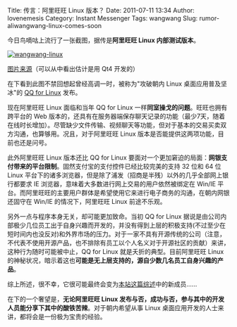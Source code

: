 Title: 传言：阿里旺旺 Linux 版本？
Date: 2011-07-11 13:34
Author: lovenemesis
Category: Instant Messenger
Tags: wangwang
Slug: rumor-aliwangwang-linux-comes-soon

今日鸟嘀咕上流行了一张截图，据传是**阿里旺旺 Linux 内部测试版本**。

[![](http://linuxtoy.org/img/2011/07/wangwang-linux.png "wangwang-linux")](http://linuxtoy.org/img/2011/07/wangwang-linux.png)

[图片来源](http://paste.ubuntu.org.cn/i86949)（可以从中看出估计是用 Qt4
开发的）

在下看到此图不禁回想起曾经高调一时，被称为"攻破朝内 Linux
桌面应用普及坚冰"的 [QQ for
Linux](http://linuxtoy.org/archives/qq-for-linux-10-beta1-release-vim-fix.html)
发布。

现在阿里旺旺 Linux 面临和当年 QQ for Linux
一样**同室操戈的问题**。旺旺也拥有跨平台的 Web
版本的，还具有在服务器端保存聊天记录的功能（最少7天，随着在线时长增加）。尽管缺少文件传输、视频聊天等功能，但对于基本的交易买卖双方沟通，也算够用。况且，对于阿里旺旺
Linux 版本是否能提供这两项功能，目前也还是问号。

此外阿里旺旺 Linux 版本还比 QQ for Linux
要面对一个更加窘迫的局面：**网银支付带来的平台限制**。固然支付宝的支付控件已经比较完美的支持
32 位和 64 位 Linux
平台下的诸多浏览器，但是除了浦发（招商是半残）以外的几乎全部网上银行都要求
IE 浏览器，意味着大多数进行网上交易的用户依然被绑定在 Win/IE
平台。而阿里旺旺的主要用户群体是希望使用它来进行电子商务的沟通，在朝内网银还固守在
Win/IE 的情况下，阿里旺旺 Linux 前途不乐观。

另外一点与程序本身无关，却可能更加致命。当初 QQ for Linux
据说是由公司内部极少几位员工出于自身兴趣而开发的，并没有得到上层的积极支持(不过至少在短时间内也没反对)和外界市场的压力。对于一家不具有开源传统的公司（注意，不代表不使用开源产品，也不排除有员工以个人名义对于开源社区的贡献）来讲，这种行为随时可能被中止，QQ
for Linux 就是夭折的典型。目前阿里旺旺 Linux
的神秘状况，暗示着这也**可能是无上层支持的，源自少数几名员工自身兴趣的产品**。

综上所述，很不幸，它很可能最终会变为[本站这篇综述](http://linuxtoy.org/archives/review-unmaintained-proprietary-software-on-linux.html)中的新成员……

在下的一个奢望是，**无论阿里旺旺 Linux
发布与否，成功与否，参与其中的开发人员能分享下其中的酸铁苦辣**。对于朝内希望从事
Linux 桌面应用开发的人士来讲，都将会是一份极为宝贵的经验。
